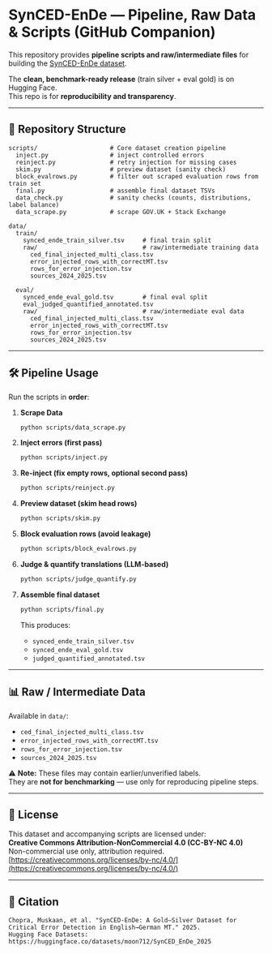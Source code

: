 # SynCED-EnDe — Pipeline, Raw Data & Scripts (GitHub Companion)

This repository provides **pipeline scripts and raw/intermediate files** for building the [SynCED-EnDe dataset](https://huggingface.co/datasets/moon712/SynCED_EnDe_2025).

The **clean, benchmark-ready release** (train silver + eval gold) is on Hugging Face.\
This repo is for **reproducibility and transparency**.

---

## 📂 Repository Structure

```
scripts/                    # Core dataset creation pipeline
  inject.py                 # inject controlled errors
  reinject.py               # retry injection for missing cases
  skim.py                   # preview dataset (sanity check)
  block_evalrows.py         # filter out scraped evaluation rows from train set 
  final.py                  # assemble final dataset TSVs
  data_check.py             # sanity checks (counts, distributions, label balance)
  data_scrape.py            # scrape GOV.UK + Stack Exchange

data/
  train/
    synced_ende_train_silver.tsv     # final train split
    raw/                             # raw/intermediate training data
      ced_final_injected_multi_class.tsv
      error_injected_rows_with_correctMT.tsv
      rows_for_error_injection.tsv
      sources_2024_2025.tsv

  eval/
    synced_ende_eval_gold.tsv        # final eval split
    eval_judged_quantified_annotated.tsv
    raw/                             # raw/intermediate eval data
      ced_final_injected_multi_class.tsv
      error_injected_rows_with_correctMT.tsv
      rows_for_error_injection.tsv
      sources_2024_2025.tsv
```

---

## 🛠️ Pipeline Usage

Run the scripts in **order**:

1. **Scrape Data**

   ```bash
   python scripts/data_scrape.py
   ```

2. **Inject errors (first pass)**

   ```bash
   python scripts/inject.py
   ```

3. **Re-inject (fix empty rows, optional second pass)**

   ```bash
   python scripts/reinject.py
   ```

4. **Preview dataset (skim head rows)**

   ```bash
   python scripts/skim.py
   ```

5. **Block evaluation rows (avoid leakage)**

   ```bash
   python scripts/block_evalrows.py
   ```

6. **Judge & quantify translations (LLM-based)**
   ```bash
   python scripts/judge_quantify.py

7. **Assemble final dataset**

   ```bash
   python scripts/final.py
   ```

   This produces:

   - `synced_ende_train_silver.tsv`
   - `synced_ende_eval_gold.tsv`
   - `judged_quantified_annotated.tsv`

---

## 📊 Raw / Intermediate Data

Available in `data/`:

- `ced_final_injected_multi_class.tsv`
- `error_injected_rows_with_correctMT.tsv`
- `rows_for_error_injection.tsv`
- `sources_2024_2025.tsv`

⚠️ **Note:** These files may contain earlier/unverified labels.\
They are **not for benchmarking** — use only for reproducing pipeline steps.

---

## 📜 License

This dataset and accompanying scripts are licensed under:\
**Creative Commons Attribution-NonCommercial 4.0 (CC-BY-NC 4.0)**\
Non-commercial use only, attribution required.\
[https://creativecommons.org/licenses/by-nc/4.0/](https://creativecommons.org/licenses/by-nc/4.0/)

---

## 📖 Citation

```
Chopra, Muskaan, et al. "SynCED-EnDe: A Gold–Silver Dataset for Critical Error Detection in English→German MT." 2025.
Hugging Face Datasets: https://huggingface.co/datasets/moon712/SynCED_EnDe_2025
```


